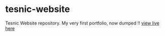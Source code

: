 # tesnic-website
 Tesnic Website repository.
My very first portfolio, now dumped !! [view live here](https://christo-zero-john.github.io/tesnic-website/main-sources/main-dark.html)
